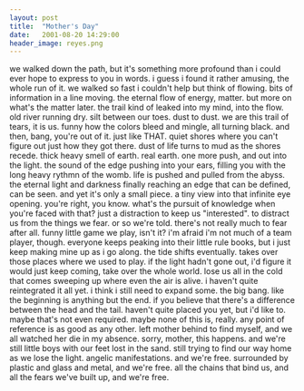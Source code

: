 ```yaml
---
layout: post
title:  "Mother's Day"
date:   2001-08-20 14:29:00
header_image: reyes.png
---
```


we walked down the path, but it's something more profound than i could ever hope to express to you in words.  i guess i found it rather amusing, the whole run of it.  we walked so fast i couldn't help but think of flowing. bits of information in a line moving. the eternal flow of energy, matter. but more on what's the matter later.  the trail kind of leaked into my mind, into the flow. old river running dry. silt between our toes. dust to dust. we are this trail of tears, it is us. funny how the colors bleed and mingle, all turning black.  and then, bang, you're out of it. just like THAT. quiet shores where you can't figure out just how they got there. dust of life turns to mud as the shores recede. thick heavy smell of earth. real earth.  one more push, and out into the light. the sound of the edge pushing into your ears, filling you with the long heavy rythmn of the womb.  life is pushed and pulled from the abyss. the eternal light and darkness finally reaching an edge that can be defined, can be seen. and yet it's only a small piece. a tiny view into that infinite eye opening.  you're right, you know. what's the pursuit of knowledge when you're faced with that? just a distraction to keep us "interested".  to distract us from the things we fear. or so we're told.  there's not really much to fear after all.  funny little game we play, isn't it?  i'm afraid i'm not much of a team player, though.  everyone keeps peaking into their little rule books, but i just keep making mine up as i go along.  the tide shifts eventually. takes over those places where we used to play.  if the light hadn't gone out, i'd figure it would just keep coming, take over the whole world.  lose us all in the cold that comes sweeping up where even the air is alive.  i haven't quite reintegrated it all yet. i think i still need to expand some. the big bang. like the beginning is anything but the end. if you believe that there's a difference between the head and the tail.  haven't quite placed you yet, but i'd like to. maybe that's not even required. maybe none of this is, really. any point of reference is as good as any other. left mother behind to find myself, and we all watched her die in my absence. sorry, mother, this happens.  and we're still little boys with our feet lost in the sand. still trying to find our way home as we lose the light. angelic manifestations. and we're free. surrounded by plastic and glass and metal, and we're free.  all the chains that bind us, and all the fears we've built up, and we're free.